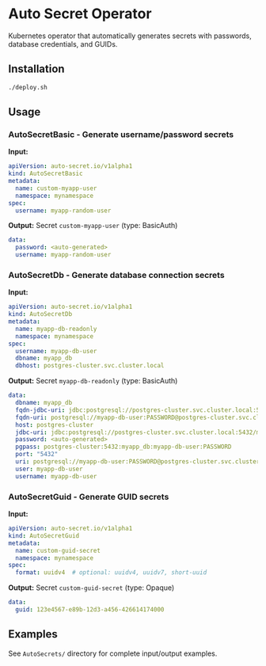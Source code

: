 # Auto Secret Operator

Kubernetes operator that automatically generates secrets with passwords, database credentials, and GUIDs.

## Installation

```bash
./deploy.sh
```

## Usage

### AutoSecretBasic - Generate username/password secrets

**Input:**
```yaml
apiVersion: auto-secret.io/v1alpha1
kind: AutoSecretBasic
metadata:
  name: custom-myapp-user
  namespace: mynamespace
spec:
  username: myapp-random-user
```

**Output:** Secret `custom-myapp-user` (type: BasicAuth)
```yaml
data:
  password: <auto-generated>
  username: myapp-random-user
```

### AutoSecretDb - Generate database connection secrets

**Input:**
```yaml
apiVersion: auto-secret.io/v1alpha1
kind: AutoSecretDb
metadata:
  name: myapp-db-readonly
  namespace: mynamespace
spec:
  username: myapp-db-user
  dbname: myapp_db
  dbhost: postgres-cluster.svc.cluster.local
```

**Output:** Secret `myapp-db-readonly` (type: BasicAuth)
```yaml
data:
  dbname: myapp_db
  fqdn-jdbc-uri: jdbc:postgresql://postgres-cluster.svc.cluster.local:5432/myapp_db?password=PASSWORD&user=myapp-db-user
  fqdn-uri: postgresql://myapp-db-user:PASSWORD@postgres-cluster.svc.cluster.local:5432/myapp_db
  host: postgres-cluster
  jdbc-uri: jdbc:postgresql://postgres-cluster.svc.cluster.local:5432/myapp_db?password=PASSWORD&user=myapp-db-user
  password: <auto-generated>
  pgpass: postgres-cluster:5432:myapp_db:myapp-db-user:PASSWORD
  port: "5432"
  uri: postgresql://myapp-db-user:PASSWORD@postgres-cluster.svc.cluster.local:5432/myapp_db
  user: myapp-db-user
  username: myapp-db-user
```

### AutoSecretGuid - Generate GUID secrets

**Input:**
```yaml
apiVersion: auto-secret.io/v1alpha1
kind: AutoSecretGuid
metadata:
  name: custom-guid-secret
  namespace: mynamespace
spec:
  format: uuidv4  # optional: uuidv4, uuidv7, short-uuid
```

**Output:** Secret `custom-guid-secret` (type: Opaque)
```yaml
data:
  guid: 123e4567-e89b-12d3-a456-426614174000
```

## Examples

See `AutoSecrets/` directory for complete input/output examples.

